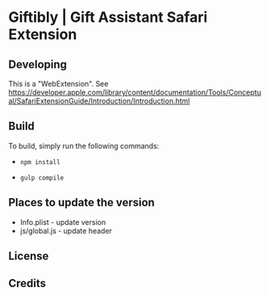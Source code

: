 # Giftibly | Gift Assistant Safari Extension

## Developing

This is a "WebExtension". See https://developer.apple.com/library/content/documentation/Tools/Conceptual/SafariExtensionGuide/Introduction/Introduction.html

## Build
To build, simply run the following commands:

* `npm install`

* `gulp compile`

## Places to update the version

- Info.plist - update version
- js/global.js - update header


## License

## Credits



